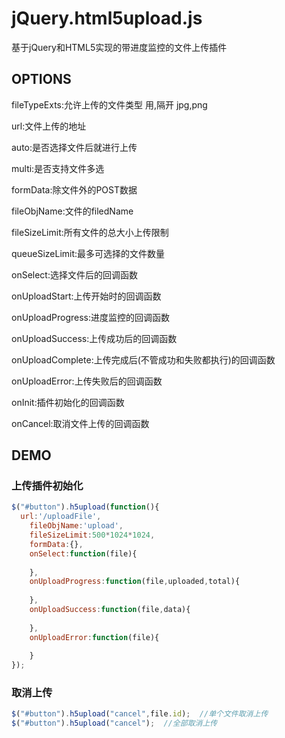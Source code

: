 # jQuery.html5upload.js
基于jQuery和HTML5实现的带进度监控的文件上传插件

## OPTIONS

fileTypeExts:允许上传的文件类型 用,隔开 jpg,png

url:文件上传的地址

auto:是否选择文件后就进行上传

multi:是否支持文件多选

formData:除文件外的POST数据

fileObjName:文件的filedName

fileSizeLimit:所有文件的总大小上传限制

queueSizeLimit:最多可选择的文件数量

onSelect:选择文件后的回调函数

onUploadStart:上传开始时的回调函数

onUploadProgress:进度监控的回调函数

onUploadSuccess:上传成功后的回调函数

onUploadComplete:上传完成后(不管成功和失败都执行)的回调函数

onUploadError:上传失败后的回调函数

onInit:插件初始化的回调函数

onCancel:取消文件上传的回调函数

## DEMO

### 上传插件初始化
```js
$("#button").h5upload(function(){
  url:'/uploadFile',
	fileObjName:'upload',
	fileSizeLimit:500*1024*1024,
	formData:{},
	onSelect:function(file){
		
	},
	onUploadProgress:function(file,uploaded,total){
				
	},
	onUploadSuccess:function(file,data){
		
	},
	onUploadError:function(file){
		
	}
});
```
### 取消上传
```js
$("#button").h5upload("cancel",file.id);  //单个文件取消上传
$("#button").h5upload("cancel");  //全部取消上传
```

